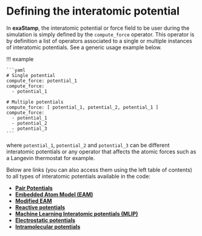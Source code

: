 # **Defining the interatomic potential**
    
In **exaStamp**, the interatomic potential or force field to be user during the simulation is simply defined by the `compute_force` operator. This operator is by definition a list of operators associated to a single or multiple instances of interatomic potentials. See a generic usage example below.

!!! example
      
    ```yaml
    # Single potential
    compute_force: potential_1
    compute_force:
      - potential_1

    # Multiple potentials
    compute_force: [ potential_1, potential_2, potential_1 ]
    compute_force:
      - potential_1
      - potential_2
      - potential_3
    ```
where `potential_1`, `potential_2` and `potential_3` can be different interatomic potentials or any operator that affects the atomic forces such as a Langevin thermostat for example.
    
Below are links (you can also access them using the left table of contents) to all types of interatomic potentials available in the code:

- [**Pair Potentials**](Pair/index.md)
- [**Embedded Atom Model (EAM)**](EAM/index.md)
- [**Modified EAM**](MEAM/index.md)
- [**Reactive potentials**](Reactive/index.md)
- [**Machine Learning Interatomic potentials (MLIP)**](MLIP/index.md)
- [**Electrostatic potentials**](Electrostatics/index.md)
- [**Intramolecular potentials**](Intramolecular/index.md)
  